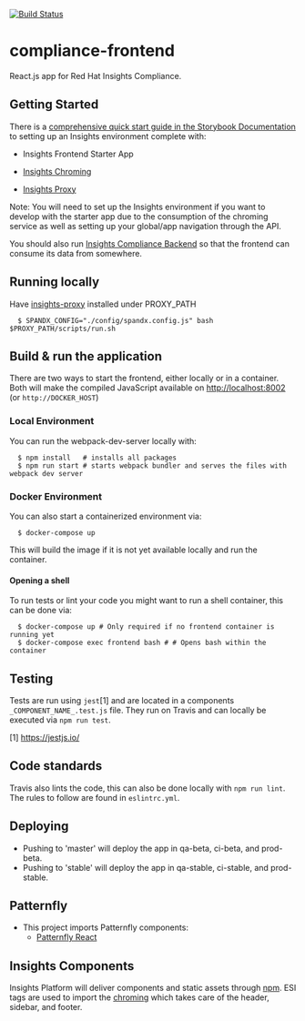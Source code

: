 [![Build Status](https://travis-ci.org/RedHatInsights/compliance-frontend.svg?branch=master)](https://travis-ci.org/RedHatInsights/compliance-frontend)

# compliance-frontend

React.js app for Red Hat Insights Compliance.

## Getting Started

There is a [comprehensive quick start guide in the Storybook Documentation](https://github.com/RedHatInsights/insights-frontend-storybook/blob/master/src/docs/welcome/quickStart/DOC.md) to setting up an Insights environment complete with:

- Insights Frontend Starter App

- [Insights Chroming](https://github.com/RedHatInsights/insights-chrome)
- [Insights Proxy](https://github.com/RedHatInsights/insights-proxy)

Note: You will need to set up the Insights environment if you want to develop with the starter app due to the consumption of the chroming service as well as setting up your global/app navigation through the API.

You should also run [Insights Compliance Backend](https://github.com/RedHatInsights/compliance-backend) so that the frontend can consume its data from somewhere.

## Running locally
Have [insights-proxy](https://github.com/RedHatInsights/insights-proxy) installed under PROXY_PATH

```shell
  $ SPANDX_CONFIG="./config/spandx.config.js" bash $PROXY_PATH/scripts/run.sh
```

## Build & run the application

There are two ways to start the frontend, either locally or in a container.
Both will make the compiled JavaScript available on [http://localhost:8002](http://localhost:8002) (or `http://DOCKER_HOST`)

### Local Environment

You can run the webpack-dev-server locally with:

```shell
  $ npm install   # installs all packages
  $ npm run start # starts webpack bundler and serves the files with webpack dev server
```

### Docker Environment

You can also start a containerized environment via:

```shell
  $ docker-compose up
```

This will build the image if it is not yet available locally and run the container.

#### Opening a shell

To run tests or lint your code you might want to run a shell container, this can be done via:

```shell
  $ docker-compose up # Only required if no frontend container is running yet
  $ docker-compose exec frontend bash # # Opens bash within the container
```

## Testing

Tests are run using `jest`[1] and are located in a components `_COMPONENT_NAME_.test.js` file.
They run on Travis and can locally be executed via `npm run test`.

[1] https://jestjs.io/

## Code standards

Travis also lints the code, this can also be done locally with `npm run lint`.
The rules to follow are found in `eslintrc.yml`.

## Deploying

- Pushing to 'master' will deploy the app in qa-beta, ci-beta, and prod-beta.
- Pushing to 'stable' will deploy the app in qa-stable, ci-stable, and prod-stable.

## Patternfly

- This project imports Patternfly components:
  - [Patternfly React](https://github.com/patternfly/patternfly-react)

## Insights Components

Insights Platform will deliver components and static assets through [npm](https://www.npmjs.com/package/@red-hat-insights/insights-frontend-components). ESI tags are used to import the [chroming](https://github.com/RedHatInsights/insights-chrome) which takes care of the header, sidebar, and footer.
